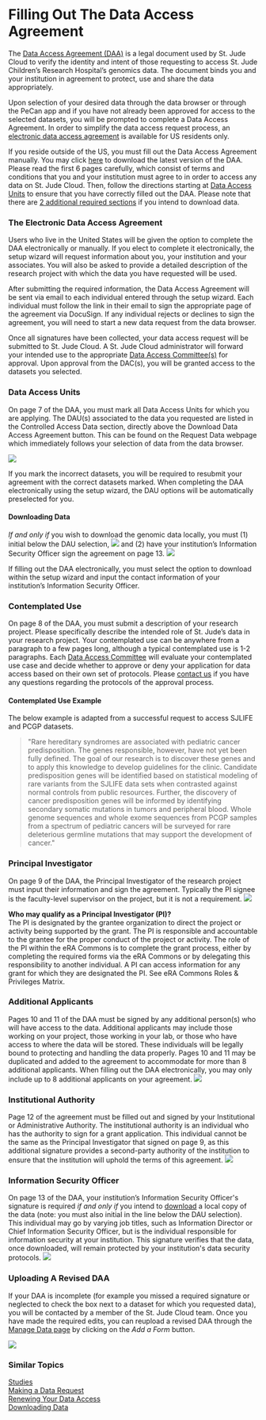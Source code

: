 # Filling Out The Data Access Agreement 

The [Data Access Agreement (DAA)](../../glossary.md#data-access-agreement) is a legal document used by St. Jude Cloud to verify the identity and intent of those requesting to access St. Jude Children’s Research Hospital’s genomics data. The document binds you and your institution in agreement to protect, use and share the data appropriately. 

Upon selection of your desired data through the data browser or through the PeCan app and if you have not already been approved for access to the selected datasets, you will be prompted to complete a Data Access Agreement. In order to simplify the data access request process, an [electronic data access agreement](#the-electronic-data-access-agreement) is available for US residents only.

If you reside outside of the US, you must fill out the Data Access Agreement manually. You may click [here](../../files/DAA_v4_10-1-2019.pdf) to download the latest version of the DAA. Please read the first 6 pages carefully, which consist of terms and conditions that you and your institution must agree to in order to access any data on St. Jude Cloud. Then, follow the directions starting at [Data Access Units](#data-access-units) to ensure that you have correctly filled out the DAA. Please note that there are [2 additional required sections](#downloading-data) if you intend to download data.

### The Electronic Data Access Agreement
Users who live in the United States will be given the option to complete the DAA electronically or manually. If you elect to complete it electronically, the setup wizard will request information about you, your institution and your associates. You will also be asked to provide a detailed description of the research project with which the data you have requested will be used. 

After submitting the required information, the Data Access Agreement will be sent via email to each individual entered through the setup wizard. Each individual must follow the link in their email to sign the appropriate page of the agreement via DocuSign. If any individual rejects or declines to sign the agreement, you will need to start a new data request from the data browser. 

Once all signatures have been collected, your data access request will be submitted to St. Jude Cloud. A St. Jude Cloud administrator will forward your intended use to the appropriate [Data Access Committee(s)](../../glossary.md#data-access-committee) for approval. Upon approval from the DAC(s), you will be granted access to the datasets you selected. 

### Data Access Units

On page 7 of the DAA, you must mark all Data Access Units for which you are applying. The DAU(s) associated to the data you requested are listed in the Controlled Access Data section, directly above the Download Data Access Agreement button. This can be found on the Request Data webpage which immediately follows your selection of data from the data browser. 

![](../../images/guides/forms/daa-1.png)

If you mark the incorrect datasets, you will be required to resubmit your agreement with the correct datasets marked. When completing the DAA electronically using the setup wizard, the DAU options will be automatically preselected for you. 

#### Downloading Data

*If and only if* you wish to download the genomic data locally, you must (1) initial below the DAU selection, 
    ![](../../images/guides/forms/daa-5.png)
and  (2) have your institution’s Information Security Officer sign the agreement on page 13.
   ![](../../images/guides/forms/daa-6.png)

If filling out the DAA electronically, you must select the option to download within the setup wizard and input the contact information of your institution’s Information Security Officer. 

### Contemplated Use

On page 8 of the DAA, you must submit a description of your research project. Please specifically describe the intended role of St. Jude’s data in your research project. Your contemplated use can be anywhere from a paragraph to a few pages long, although a typical contemplated use is 1-2 paragraphs. Each [Data Access Committee](../../glossary.md#data-access-committee) will evaluate your contemplated use case and decide whether to approve or deny your application for data access based on their own set of protocols. Please [contact us](https://stjude.cloud/contact) if you have any questions regarding the protocols of the approval process.

#### Contemplated Use Example

The below example is adapted from a successful request to access SJLIFE and PCGP datasets.

>"Rare hereditary syndromes are associated with pediatric cancer predisposition.  The genes responsible, however, have not yet been fully defined.   The goal of our research is to discover these genes and to apply this knowledge to develop guidelines for the clinic.   Candidate predisposition genes will be identified based on statistical modeling of rare variants from the SJLIFE data sets when contrasted against normal controls from public resources.
Further, the discovery of cancer predisposition genes will be informed by identifying secondary somatic mutations in tumors and peripheral blood.  Whole genome sequences and whole exome sequences from PCGP samples from a spectrum of pediatric cancers will be surveyed for rare deleterious germline mutations that may support the development of cancer."

### Principal Investigator

On page 9 of the DAA, the Principal Investigator of the research project must input their information and sign the agreement. Typically the PI signee is the faculty-level supervisor on the project, but it is not a requirement.
![](../../images/guides/forms/daa-2.png)

**Who may qualify as a Principal Investigator (PI)?**  
The PI is designated by the grantee organization to direct the project or activity being supported by the grant. The PI is responsible and accountable to the grantee for the proper conduct of the project or activity. The role of the PI within the eRA Commons is to complete the grant process, either by completing the required forms via the eRA Commons or by delegating this responsibility to another individual. A PI can access information for any grant for which they are designated the PI. See eRA Commons Roles & Privileges Matrix. 
  

### Additional Applicants

Pages 10 and 11 of the DAA must be signed by any additional person(s) who will have access to the data. Additional applicants may include those working on your project, those working in your lab, or those who have access to where the data will be stored. These individuals will be legally bound to protecting and handling the data properly. Pages 10 and 11 may be duplicated and added to the agreement to accommodate for more than 8 additional applicants. When filling out the DAA electronically, you may only include up to 8 additional applicants on your agreement.
![](../../images/guides/forms/daa-3.png)

### Institutional Authority

Page 12 of the agreement must be filled out and signed by your Institutional or Administrative Authority. The institutional authority is an individual who has the authority to sign for a grant application. This individual cannot be the same as the Principal Investigator that signed on page 9, as this additional signature provides a second-party authority of the institution to ensure that the institution will uphold the terms of this agreement.
    ![](../../images/guides/forms/daa-4.png)


### Information Security Officer

On page 13 of the DAA, your institution’s Information Security Officer's signature is required *if and only if* you intend to [download](#downloading-data) a local copy of the data (note: you must also initial in the line below the DAU selection). This individual may go by varying job titles, such as Information Director or Chief Information Security Officer, but is the individual responsible for information security at your institution. This signature verifies that the data, once downloaded, will remain protected by your institution's data security protocols.
    ![](../../images/guides/forms/daa-6.png)

### Uploading A Revised DAA

If your DAA is incomplete (for example you missed a required signature or neglected to check the box next to a dataset for which you requested data), you will be contacted by a member of the St. Jude Cloud team. Once you have made the required edits, you can reupload a revised DAA through the [Manage Data page](https://platform.stjude.cloud/requests/manage) by clicking on the *Add a Form* button.

![](../../images/guides/forms/daa-7.png)

### Similar Topics

[Studies](../data/studies.md)  
[Making a Data Request](../data/data-request.md)  
[Renewing Your Data Access](../forms/how-to-fill-out-Extension.md)  
[Downloading Data](../data/working-with-our-data.md#using-our-data)
